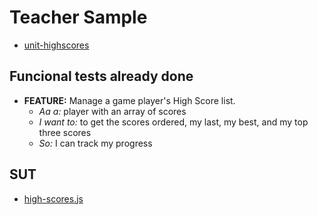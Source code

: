 # Teacher Sample

- [unit-highscores](https://github.com/AcademiaBinaria/unit-test/blob/master/teacher/high-scores.spec.js)

## Funcional tests already done

- **FEATURE:** Manage a game player's High Score list.
  - _Aa a:_ player with an array of scores
  - _I want to:_ to get the scores ordered, my last, my best, and my top three scores
  - _So:_ I can track my progress

## SUT

- [high-scores.js](https://github.com/AcademiaBinaria/unit-test/blob/master/teacher/high-scores.js)
